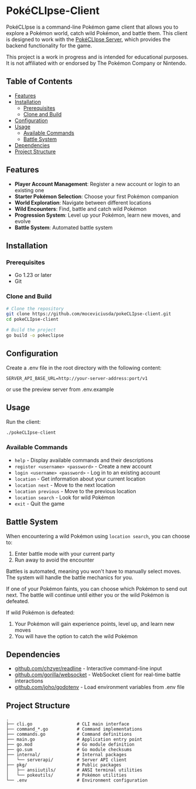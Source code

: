 # PokéCLIpse-Client

PokéCLIpse is a command-line Pokémon game client that allows you to explore a Pokémon world, catch wild Pokémon, and battle them. This client is designed to work with the [PokéCLIpse Server](https://github.com/moceviciusda/pokeCLIpse-server), which provides the backend functionality for the game.

This project is a work in progress and is intended for educational purposes. It is not affiliated with or endorsed by The Pokémon Company or Nintendo.

## Table of Contents
- [Features](#features)
- [Installation](#installation)
  - [Prerequisites](#prerequisites)
  - [Clone and Build](#clone-and-build)
- [Configuration](#configuration)
- [Usage](#usage)
  - [Available Commands](#available-commands)
  - [Battle System](#battle-system)
- [Dependencies](#dependencies)
- [Project Structure](#project-structure)


## Features

- **Player Account Management**: Register a new account or login to an existing one
- **Starter Pokémon Selection**: Choose your first Pokémon companion
- **World Exploration**: Navigate between different locations
- **Wild Encounters**: Find, battle and catch wild Pokémon
- **Progression System**: Level up your Pokémon, learn new moves, and evolve
- **Battle System**: Automated battle system

## Installation

### Prerequisites

- Go 1.23 or later
- Git

### Clone and Build

```bash
# Clone the repository
git clone https://github.com/moceviciusda/pokeCLIpse-client.git
cd pokeCLIpse-client

# Build the project
go build -o pokeclipse
```

## Configuration

Create a .env file in the root directory with the following content:

```
SERVER_API_BASE_URL=http://your-server-address:port/v1
```
or use the preview server from .env.example

## Usage

Run the client:

```bash
./pokeCLIpse-client
```

### Available Commands

- `help` - Display available commands and their descriptions
- `register <username> <password>` - Create a new account
- `login <username> <password>` - Log in to an existing account
- `location` - Get information about your current location
- `location next` - Move to the next location
- `location previous` - Move to the previous location
- `location search` - Look for wild Pokémon
- `exit` - Quit the game

## Battle System

When encountering a wild Pokémon using `location search`, you can choose to:
1. Enter battle mode with your current party
2. Run away to avoid the encounter

Battles is automated, meaning you won't have to manually select moves. The system will handle the battle mechanics for you.

If one of your Pokémon faints, you can choose which Pokémon to send out next. The battle will continue until either you or the wild Pokémon is defeated.

If wild Pokémon is defeated:
1. Your Pokémon will gain experience points, level up, and learn new moves
2. You will have the option to catch the wild Pokémon

## Dependencies

- [github.com/chzyer/readline](https://github.com/chzyer/readline) - Interactive command-line input
- [github.com/gorilla/websocket](https://github.com/gorilla/websocket) - WebSocket client for real-time battle interactions
- [github.com/joho/godotenv](https://github.com/joho/godotenv) - Load environment variables from .env file

## Project Structure

```
.
├── cli.go                 # CLI main interface
├── command_*.go           # Command implementations
├── commands.go            # Command definitions
├── main.go                # Application entry point
├── go.mod                 # Go module definition
├── go.sum                 # Go module checksums
├── internal/              # Internal packages
│   └── serverapi/         # Server API client
├── pkg/                   # Public packages
│   ├── ansiiutils/        # ANSI terminal utilities
│   └── pokeutils/         # Pokémon utilities
└── .env                   # Environment configuration
```
